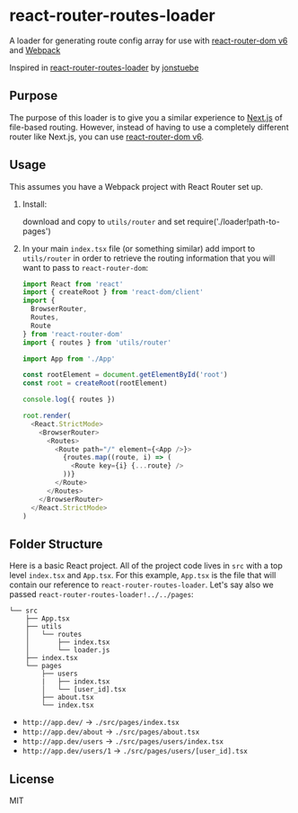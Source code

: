 # react-router-routes-loader

A loader for generating route config array for use with [react-router-dom v6](https://github.com/remix-run/react-router) and [Webpack](https://github.com/webpack/webpack)

Inspired in [react-router-routes-loader](https://github.com/jonstuebe/react-router-routes-loader) by [jonstuebe](https://github.com/jonstuebe)

## Purpose

The purpose of this loader is to give you a similar experience to [Next.js](https://nextjs.org/) of file-based routing. However, instead of having to use a completely different router like Next.js, you can use [react-router-dom v6](https://github.com/remix-run/react-router).

## Usage

This assumes you have a Webpack project with React Router set up.

1. Install:

   download and copy to `utils/router` and set require('./loader!path-to-pages')

2. In your main `index.tsx` file (or something similar) add import to `utils/router` in order to retrieve the routing information that you will want to pass to `react-router-dom`:

   ```typescript
   import React from 'react'
   import { createRoot } from 'react-dom/client'
   import {
     BrowserRouter,
     Routes,
     Route
   } from 'react-router-dom'
   import { routes } from 'utils/router'

   import App from './App'

   const rootElement = document.getElementById('root')
   const root = createRoot(rootElement)

   console.log({ routes })

   root.render(
     <React.StrictMode>
       <BrowserRouter>
         <Routes>
           <Route path="/" element={<App />}>
             {routes.map((route, i) => (
               <Route key={i} {...route} />
             ))}
           </Route>
         </Routes>
       </BrowserRouter>
     </React.StrictMode>
   )
   ```

## Folder Structure

Here is a basic React project. All of the project code lives in `src` with a top level `index.tsx` and `App.tsx`. For this example, `App.tsx` is the file that will contain our reference to `react-router-routes-loader`. Let's say also we passed `react-router-routes-loader!../../pages`:

```
└── src
    ├── App.tsx
    ├── utils
    │   └── routes
    │       ├── index.tsx
    │       └── loader.js
    ├── index.tsx
    └── pages
        ├── users
        |   ├── index.tsx
        │   └── [user_id].tsx
        ├── about.tsx
        └── index.tsx
```

- `http://app.dev/` -> `./src/pages/index.tsx`
- `http://app.dev/about` -> `./src/pages/about.tsx`
- `http://app.dev/users` -> `./src/pages/users/index.tsx`
- `http://app.dev/users/1` -> `./src/pages/users/[user_id].tsx`

## License

MIT
